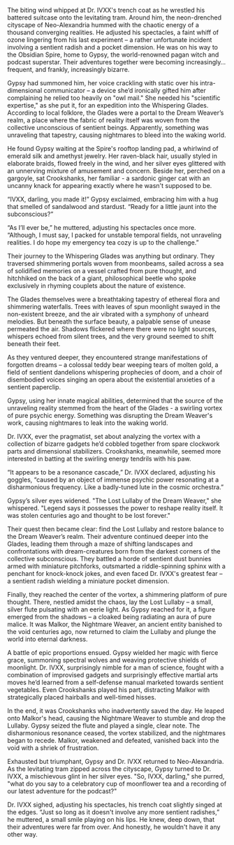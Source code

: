 The biting wind whipped at Dr. IVXX's trench coat as he wrestled his battered suitcase onto the levitating tram. Around him, the neon-drenched cityscape of Neo-Alexandria hummed with the chaotic energy of a thousand converging realities.  He adjusted his spectacles, a faint whiff of ozone lingering from his last experiment – a rather unfortunate incident involving a sentient radish and a pocket dimension.  He was on his way to the Obsidian Spire, home to Gypsy, the world-renowned pagan witch and podcast superstar.  Their adventures together were becoming increasingly… frequent, and frankly, increasingly bizarre.

Gypsy had summoned him, her voice crackling with static over his intra-dimensional communicator – a device she’d ironically gifted him after complaining he relied too heavily on "owl mail."  She needed his "scientific expertise," as she put it, for an expedition into the Whispering Glades.  According to local folklore, the Glades were a portal to the Dream Weaver’s realm, a place where the fabric of reality itself was woven from the collective unconscious of sentient beings. Apparently, something was unraveling that tapestry, causing nightmares to bleed into the waking world.  

He found Gypsy waiting at the Spire's rooftop landing pad, a whirlwind of emerald silk and amethyst jewelry.  Her raven-black hair, usually styled in elaborate braids, flowed freely in the wind, and her silver eyes glittered with an unnerving mixture of amusement and concern. Beside her, perched on a gargoyle, sat Crookshanks, her familiar - a sardonic ginger cat with an uncanny knack for appearing exactly where he wasn't supposed to be.

“IVXX, darling, you made it!” Gypsy exclaimed, embracing him with a hug that smelled of sandalwood and stardust. “Ready for a little jaunt into the subconscious?”

“As I’ll ever be,” he muttered, adjusting his spectacles once more. “Although, I must say, I packed for unstable temporal fields, not unraveling realities.  I do hope my emergency tea cozy is up to the challenge.”

Their journey to the Whispering Glades was anything but ordinary. They traversed shimmering portals woven from moonbeams, sailed across a sea of solidified memories on a vessel crafted from pure thought, and hitchhiked on the back of a giant, philosophical beetle who spoke exclusively in rhyming couplets about the nature of existence.

The Glades themselves were a breathtaking tapestry of ethereal flora and shimmering waterfalls.  Trees with leaves of spun moonlight swayed in the non-existent breeze, and the air vibrated with a symphony of unheard melodies.  But beneath the surface beauty, a palpable sense of unease permeated the air. Shadows flickered where there were no light sources, whispers echoed from silent trees, and the very ground seemed to shift beneath their feet.

As they ventured deeper, they encountered strange manifestations of forgotten dreams – a colossal teddy bear weeping tears of molten gold, a field of sentient dandelions whispering prophecies of doom, and a choir of disembodied voices singing an opera about the existential anxieties of a sentient paperclip.

Gypsy, using her innate magical abilities, determined that the source of the unraveling reality stemmed from the heart of the Glades - a swirling vortex of pure psychic energy. Something was disrupting the Dream Weaver's work, causing nightmares to leak into the waking world.

Dr. IVXX, ever the pragmatist, set about analyzing the vortex with a collection of bizarre gadgets he’d cobbled together from spare clockwork parts and dimensional stabilizers.  Crookshanks, meanwhile, seemed more interested in batting at the swirling energy tendrils with his paw.

“It appears to be a resonance cascade,” Dr. IVXX declared, adjusting his goggles, “caused by an object of immense psychic power resonating at a disharmonious frequency.  Like a badly-tuned lute in the cosmic orchestra.”

Gypsy’s silver eyes widened.  "The Lost Lullaby of the Dream Weaver," she whispered. "Legend says it possesses the power to reshape reality itself. It was stolen centuries ago and thought to be lost forever."

Their quest then became clear: find the Lost Lullaby and restore balance to the Dream Weaver’s realm.  Their adventure continued deeper into the Glades, leading them through a maze of shifting landscapes and confrontations with dream-creatures born from the darkest corners of the collective subconscious.  They battled a horde of sentient dust bunnies armed with miniature pitchforks, outsmarted a riddle-spinning sphinx with a penchant for knock-knock jokes, and even faced Dr. IVXX's greatest fear – a sentient radish wielding a miniature pocket dimension.

Finally, they reached the center of the vortex, a shimmering platform of pure thought.  There, nestled amidst the chaos, lay the Lost Lullaby – a small, silver flute pulsating with an eerie light.  As Gypsy reached for it, a figure emerged from the shadows – a cloaked being radiating an aura of pure malice.  It was Malkor, the Nightmare Weaver, an ancient entity banished to the void centuries ago, now returned to claim the Lullaby and plunge the world into eternal darkness.

A battle of epic proportions ensued.  Gypsy wielded her magic with fierce grace, summoning spectral wolves and weaving protective shields of moonlight. Dr. IVXX, surprisingly nimble for a man of science, fought with a combination of improvised gadgets and surprisingly effective martial arts moves he’d learned from a self-defense manual marketed towards sentient vegetables. Even Crookshanks played his part, distracting Malkor with strategically placed hairballs and well-timed hisses.

In the end, it was Crookshanks who inadvertently saved the day. He leaped onto Malkor's head, causing the Nightmare Weaver to stumble and drop the Lullaby. Gypsy seized the flute and played a single, clear note.  The disharmonious resonance ceased, the vortex stabilized, and the nightmares began to recede. Malkor, weakened and defeated, vanished back into the void with a shriek of frustration.

Exhausted but triumphant, Gypsy and Dr. IVXX returned to Neo-Alexandria. As the levitating tram zipped across the cityscape, Gypsy turned to Dr. IVXX, a mischievous glint in her silver eyes.  "So, IVXX, darling," she purred, "what do you say to a celebratory cup of moonflower tea and a recording of our latest adventure for the podcast?"

Dr. IVXX sighed, adjusting his spectacles, his trench coat slightly singed at the edges.  “Just so long as it doesn't involve any more sentient radishes,” he muttered, a small smile playing on his lips.  He knew, deep down, that their adventures were far from over.  And honestly, he wouldn't have it any other way.

